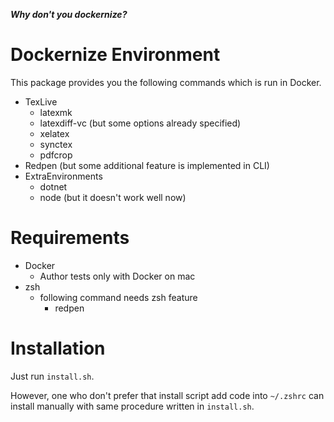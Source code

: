 ***Why don't you dockernize?***

# Dockernize Environment
This package provides you the following commands which is run in Docker.

- TexLive
  - latexmk
  - latexdiff-vc (but some options already specified)
  - xelatex
  - synctex
  - pdfcrop
- Redpen (but some additional feature is implemented in CLI)
- ExtraEnvironments
  - dotnet
  - node (but it doesn't work well now)

# Requirements
- Docker
  - Author tests only with Docker on mac
- zsh
  - following command needs zsh feature
    - redpen

# Installation
Just run `install.sh`.

However, one who don't prefer that install script add code into `~/.zshrc` can install manually with same procedure written in `install.sh`.
